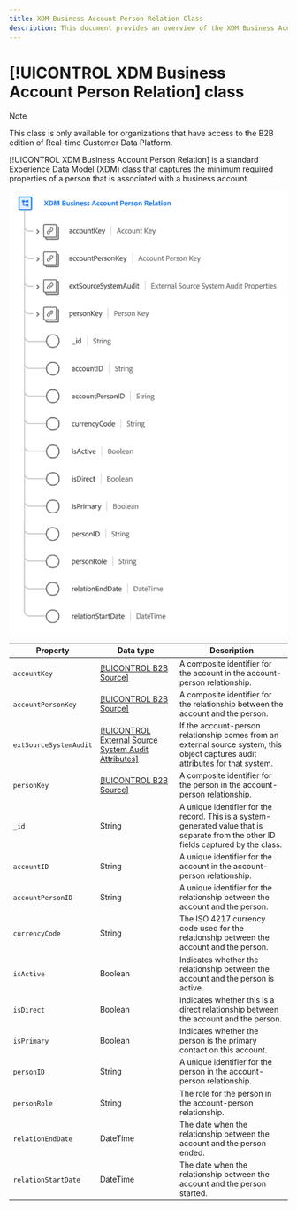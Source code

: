 ```yaml
---
title: XDM Business Account Person Relation Class
description: This document provides an overview of the XDM Business Account Person Relation class in Experience Data Model (XDM).
---
```

# [!UICONTROL XDM Business Account Person Relation] class

>[!NOTE]
>
>This class is only available for organizations that have access to the B2B edition of Real-time Customer Data Platform.

[!UICONTROL XDM Business Account Person Relation] is a standard Experience Data Model (XDM) class that captures the minimum required properties of a person that is associated with a business account.

![](../../images/classes/b2b/business-account-person-relation.png)

| Property | Data type |  Description |
| --- | --- | --- |
| `accountKey` | [[!UICONTROL B2B Source]](../../data-types/b2b-source.md) | A composite identifier for the account in the account-person relationship. |
| `accountPersonKey` | [[!UICONTROL B2B Source]](../../data-types/b2b-source.md) | A composite identifier for the relationship between the account and the person. |
| `extSourceSystemAudit` | [[!UICONTROL External Source System Audit Attributes]](../../data-types/external-source-system-audit-attributes.md) | If the account-person relationship comes from an external source system, this object captures audit attributes for that system. |
| `personKey` | [[!UICONTROL B2B Source]](../../data-types/b2b-source.md) | A composite identifier for the person in the account-person relationship. |
| `_id` | String  | A unique identifier for the record. This is a system-generated value that is separate from the other ID fields captured by the class. |
| `accountID` | String  | A unique identifier for the account in the account-person relationship. |
| `accountPersonID` | String  | A unique identifier for the relationship between the account and the person. |
| `currencyCode` | String  | The ISO 4217 currency code used for the relationship between the account and the person. |
| `isActive` | Boolean  | Indicates whether the relationship between the account and the person is active. |
| `isDirect` | Boolean  | Indicates whether this is a direct relationship between the account and the person. |
| `isPrimary` | Boolean  | Indicates whether the person is the primary contact on this account. |
| `personID` | String  | A unique identifier for the person in the account-person relationship. |
| `personRole` | String  | The role for the person in the account-person relationship. |
| `relationEndDate` | DateTime | The date when the relationship between the account and the person ended. |
| `relationStartDate` | DateTime | The date when the relationship between the account and the person started. |
